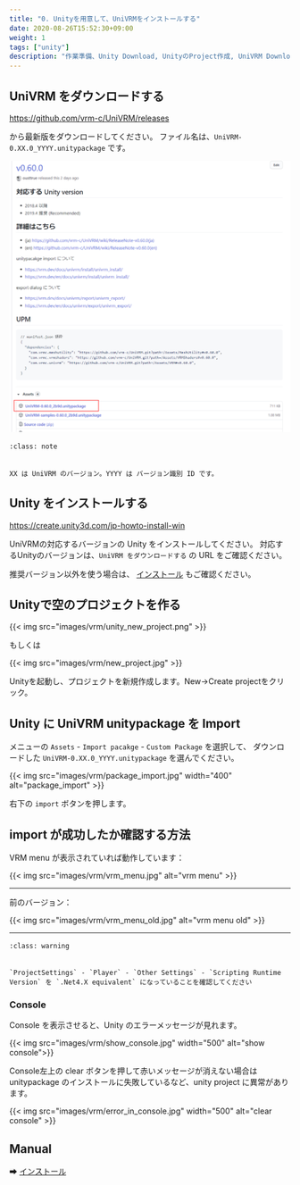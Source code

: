 ```yaml
---
title: "0. Unityを用意して、UniVRMをインストールする"
date: 2020-08-26T15:52:30+09:00
weight: 1
tags: ["unity"]
description: "作業準備、Unity Download, UnityのProject作成, UniVRM Download, UniVRM package導入"
---
```


## UniVRM をダウンロードする

https://github.com/vrm-c/UniVRM/releases

から最新版をダウンロードしてください。
ファイル名は、`UniVRM-0.XX.0_YYYY.unitypackage` です。

![download_unitypackage](/_static/images/vrm/download_unitypackage.png)

```{admonition} XX YY
:class: note


XX は UniVRM のバージョン。YYYY は バージョン識別 ID です。

```


## Unity をインストールする

https://create.unity3d.com/jp-howto-install-win

UniVRMの対応するバージョンの Unity をインストールしてください。
対応するUnityのバージョンは、`UniVRM をダウンロードする` の URL をご確認ください。

推奨バージョン以外を使う場合は、 [インストール](/docs/univrm/install/) もご確認ください。

## Unityで空のプロジェクトを作る

{{< img src="images/vrm/unity_new_project.png" >}}

もしくは

{{< img src="images/vrm/new_project.jpg" >}}

Unityを起動し、プロジェクトを新規作成します。New→Create projectをクリック。

## Unity に UniVRM unitypackage を Import

メニューの `Assets` - `Import pacakge` - `Custom Package` を選択して、
ダウンロードした `UniVRM-0.XX.0_YYYY.unitypackage` を選んでください。

{{< img src="images/vrm/package_import.jpg" width="400" alt="package_import" >}}

右下の `import` ボタンを押します。

## import が成功したか確認する方法

VRM menu が表示されていれば動作しています：

{{< img src="images/vrm/vrm_menu.jpg" alt="vrm menu" >}}
<hr>

前のバージョン：

{{< img src="images/vrm/vrm_menu_old.jpg" alt="vrm menu old" >}}
<hr>

```{admonition} Unity-2018 で menu が出てこない場合
:class: warning


`ProjectSettings` - `Player` - `Other Settings` - `Scripting Runtime Version` を `.Net4.X equivalent` になっていることを確認してください

```


### Console

Console を表示させると、Unity のエラーメッセージが見れます。

{{< img src="images/vrm/show_console.jpg"  width="500" alt="show console">}}

Console左上の clear ボタンを押して赤いメッセージが消えない場合は unitypackage のインストールに失敗しているなど、unity project に異常があります。

{{< img src="images/vrm/error_in_console.jpg" width="500" alt="clear console" >}}

## Manual

➡ [インストール](/docs/univrm/install/)
